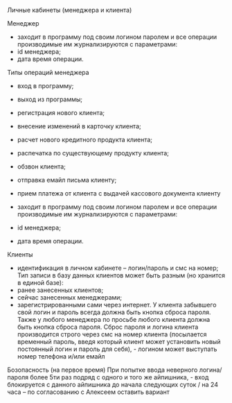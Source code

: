 
Личные кабинеты (менеджера и клиента)

Менеджер
- заходит в программу под своим логином паролем и все операции производимые им журнализируются с параметрами:
- id менеджера;
- дата время операции.

Типы операций  менеджера
- вход в программу;
- выход из программы;
- регистрация нового клиента;
- внесение изменений в карточку клиента;
- расчет нового кредитного продукта клиента;
- распечатка по существующему продукту клиента;
- обзвон клиента;
- отправка емайл письма клиенту;
- прием платежа от клиента с выдачей кассового документа клиенту

- заходит в программу под своим логином паролем и все операции производимые им журнализируются с параметрами:
- id менеджера;
- дата время операции.

Клиенты
- идентификация в личном кабинете – логин/пароль и смс на номер;
Тип записи в базу данных клиентов может быть разным (но хранится в единой базе):
- ранее занесенных клиентов;
- сейчас занесенных менеджерами;
- зарегистрированными сами через интернет.
У клиента забывшего свой логин и пароль всегда должна быть кнопка сброса пароля.
Также у любого менеджера по просьбе любого клиента должна быть кнопка сброса пароля.
Сброс пароля и логина клиента производится строго через смс на номер клиента (посылается временный пароль, введя который клиент может установить новый постоянный логин и пароль для себя), - логином может выступать номер телефона и/или емайл

Бозопасность
(на первое время)
При попытке ввода неверного логина/пароля более 5ти раз подряд с одного и того же айпишника, - вход блокируется с данного айпишника до начала следующих суток / на 24 часа – по согласованию с Алексеем оставить вариант


